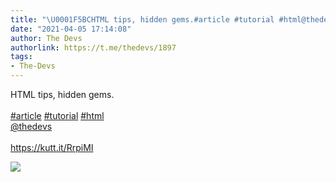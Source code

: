 ```yaml
---
title: "\U0001F5BCHTML tips, hidden gems.#article #tutorial #html@thedevshttps://kutt.it/RrpiMI"
date: "2021-04-05 17:14:08"
author: The Devs
authorlink: https://t.me/thedevs/1897
tags:
- The-Devs
---
```

<p>HTML tips, hidden gems.<br><br><a href="https://t.me/thedevs/1897?q=%23article">#article</a> <a href="https://t.me/thedevs/1897?q=%23tutorial">#tutorial</a> <a href="https://t.me/thedevs/1897?q=%23html">#html</a><br><a href="https://t.me/thedevs" target="_blank">@thedevs</a><br><br><a href="https://kutt.it/RrpiMI" target="_blank" rel="noopener">https://kutt.it/RrpiMI</a></p><img src="https://cdn4.telesco.pe/file/a432EX1D51tDfhkYBayPY6RAjCE83EZEXOXizpbXUGJcUYoWwJ5SVN7pxla6x7Rvn_lAiD3wlPwVRUcDIoXGxUFexaIYz3ZFszcMUW0qDQf3lW-pz3jeFVkCYNC7RZCYNyQ1EwJTtAPSY0Olyna6nmr8AQYL2UBmkqGK4MqOfVtlhPEgxkaXlqDnD41ooajExf_pV54TU9YrcavCYXgjvZhpqCL5_BFjbo5eKIiqbtlLuZGM5hs_l__Wdoul5wsy18oAlJtc-yuljXwNRnJ0qTHfbp-rUcAmImos1ncUOqP-si_RGHcbDbvKcgLkWqdu33OdOXcAJxvMQqEZnGQu-A.jpg" referrerpolicy="no-referrer">